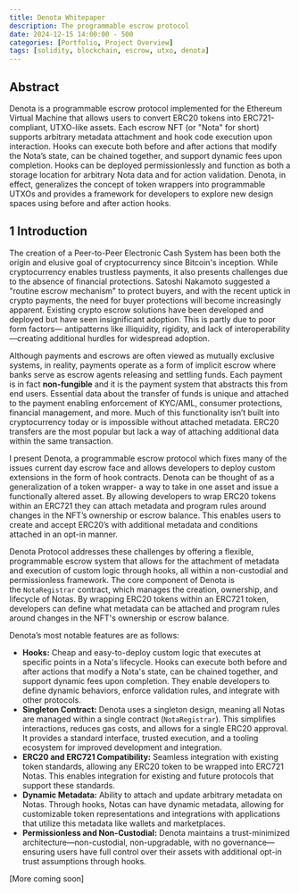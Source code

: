 ```yaml
---
title: Denota Whitepaper
description: The programmable escrow protocol
date: 2024-12-15 14:00:00 - 500
categories: [Portfolio, Project Overview]
tags: [solidity, blockchain, escrow, utxo, denota]
---
```


## Abstract

Denota is a programmable escrow protocol implemented for the Ethereum Virtual Machine that allows users to convert ERC20 tokens into ERC721-compliant, UTXO-like assets. Each escrow NFT (or "Nota" for short) supports arbitrary metadata attachment and hook code execution upon interaction. Hooks can execute both before and after actions that modify the Nota’s state, can be chained together, and support dynamic fees upon completion. Hooks can be deployed permissionlessly and function as both a storage location for arbitrary Nota data and for action validation. Denota, in effect, generalizes the concept of token wrappers into programmable UTXOs and provides a framework for developers to explore new design spaces using before and after action hooks.

## 1 Introduction

The creation of a Peer-to-Peer Electronic Cash System has been both the origin and elusive goal of cryptocurrency since Bitcoin's inception. While cryptocurrency enables trustless payments, it also presents challenges due to the absence of financial protections. Satoshi Nakamoto suggested a "routine escrow mechanism" to protect buyers, and with the recent uptick in crypto payments, the need for buyer protections will become increasingly apparent. Existing crypto escrow solutions have been developed and deployed but have seen insignificant adoption. This is partly due to poor form factors— antipatterns like illiquidity, rigidity, and lack of interoperability—creating additional hurdles for widespread adoption.

Although payments and escrows are often viewed as mutually exclusive systems, in reality, payments operate as a form of implicit escrow where banks serve as escrow agents releasing and settling funds. Each payment is in fact **non-fungible** and it is the payment system that abstracts this from end users. Essential data about the transfer of funds is unique and attached to the payment enabling enforcement of KYC/AML, consumer protections, financial management, and more. Much of this functionality isn’t built into cryptocurrency today or is impossible without attached metadata. ERC20 transfers are the most popular but lack a way of attaching additional data within the same transaction.

I present Denota, a programmable escrow protocol which fixes many of the issues current day escrow face and allows developers to deploy custom extensions in the form of hook contracts. Denota can be thought of as a generalization of a token wrapper- a way to take in one asset and issue a functionally altered asset. By allowing developers to wrap ERC20 tokens within an ERC721 they can attach metadata and program rules around changes in the NFT’s ownership or escrow balance. This enables users to create and accept ERC20’s with additional metadata and conditions attached in an opt-in manner. 

Denota Protocol addresses these challenges by offering a flexible, programmable escrow system that allows for the attachment of metadata and execution of custom logic through hooks, all within a non-custodial and permissionless framework. The core component of Denota is the `NotaRegistrar` contract, which manages the creation, ownership, and lifecycle of Notas. By wrapping ERC20 tokens within an ERC721 token, developers can define what metadata can be attached and program rules around changes in the NFT's ownership or escrow balance. 

Denota’s most notable features are as follows:

- **Hooks:** Cheap and easy-to-deploy custom logic that executes at specific points in a Nota's lifecycle. Hooks can execute both before and after actions that modify a Nota's state, can be chained together, and support dynamic fees upon completion. They enable developers to define dynamic behaviors, enforce validation rules, and integrate with other protocols.
- **Singleton Contract:** Denota uses a singleton design, meaning all Notas are managed within a single contract (`NotaRegistrar`). This simplifies interactions, reduces gas costs, and allows for a single ERC20 approval. It provides a standard interface, trusted execution, and a tooling ecosystem for improved development and integration.
- **ERC20 and ERC721 Compatibility:** Seamless integration with existing token standards, allowing any ERC20 token to be wrapped into ERC721 Notas. This enables integration for existing and future protocols that support these standards.
- **Dynamic Metadata:** Ability to attach and update arbitrary metadata on Notas. Through hooks, Notas can have dynamic metadata, allowing for customizable token representations and integrations with applications that utilize this metadata like wallets and marketplaces.
- **Permissionless and Non-Custodial:** Denota maintains a trust-minimized architecture—non-custodial, non-upgradable, with no governance—ensuring users have full control over their assets with additional opt-in trust assumptions through hooks.

[More coming soon]